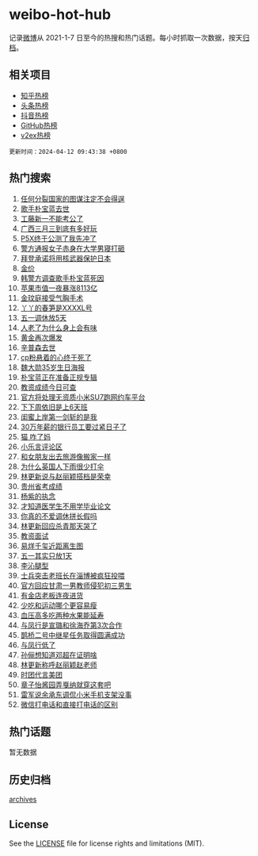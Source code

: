 # weibo-hot-hub

记录[微博](https://www.weibo.com)从 2021-1-7 日至今的热搜和热门话题。每小时抓取一次数据，按天[归档](archives)。

## 相关项目

- [知乎热榜](https://github.com/lonnyzhang423/zhihu-hot-hub)
- [头条热榜](https://github.com/lonnyzhang423/toutiao-hot-hub)
- [抖音热榜](https://github.com/lonnyzhang423/douyin-hot-hub)
- [GitHub热榜](https://github.com/lonnyzhang423/github-hot-hub)
- [v2ex热榜](https://github.com/lonnyzhang423/v2ex-hot-hub)


`更新时间：2024-04-12 09:43:38 +0800`

## 热门搜索

1. [任何分裂国家的图谋注定不会得逞](https://m.weibo.cn/search?containerid=100103type%3D1%26t%3D10%26q%3D%23%E4%BB%BB%E4%BD%95%E5%88%86%E8%A3%82%E5%9B%BD%E5%AE%B6%E7%9A%84%E5%9B%BE%E8%B0%8B%E6%B3%A8%E5%AE%9A%E4%B8%8D%E4%BC%9A%E5%BE%97%E9%80%9E%23&stream_entry_id=51&isnewpage=1&extparam=seat%3D1%26pos%3D0%26stream_entry_id%3D51%26c_type%3D51%26dgr%3D0%26cate%3D10103%26q%3D%2523%25E4%25BB%25BB%25E4%25BD%2595%25E5%2588%2586%25E8%25A3%2582%25E5%259B%25BD%25E5%25AE%25B6%25E7%259A%2584%25E5%259B%25BE%25E8%25B0%258B%25E6%25B3%25A8%25E5%25AE%259A%25E4%25B8%258D%25E4%25BC%259A%25E5%25BE%2597%25E9%2580%259E%2523%26filter_type%3Drealtimehot%26display_time%3D1712886217%26pre_seqid%3D17128862177000425312)
1. [歌手朴宝蓝去世](https://m.weibo.cn/search?containerid=100103type%3D1%26t%3D10%26q%3D%23%E6%AD%8C%E6%89%8B%E6%9C%B4%E5%AE%9D%E8%93%9D%E5%8E%BB%E4%B8%96%23&stream_entry_id=31&isnewpage=1&extparam=seat%3D1%26stream_entry_id%3D31%26realpos%3D1%26flag%3D2%26band_rank%3D1%26filter_type%3Drealtimehot%26pos%3D0%26dgr%3D0%26c_type%3D31%26cate%3D5001%26q%3D%2523%25E6%25AD%258C%25E6%2589%258B%25E6%259C%25B4%25E5%25AE%259D%25E8%2593%259D%25E5%258E%25BB%25E4%25B8%2596%2523%26lcate%3D5001%26display_time%3D1712886217%26pre_seqid%3D17128862177000425312)
1. [工藤新一不能考公了](https://m.weibo.cn/search?containerid=100103type%3D1%26t%3D10%26q%3D%23%E5%B7%A5%E8%97%A4%E6%96%B0%E4%B8%80%E4%B8%8D%E8%83%BD%E8%80%83%E5%85%AC%E4%BA%86%23&stream_entry_id=31&isnewpage=1&extparam=seat%3D1%26stream_entry_id%3D31%26realpos%3D2%26flag%3D2%26band_rank%3D2%26filter_type%3Drealtimehot%26pos%3D1%26dgr%3D0%26c_type%3D31%26cate%3D5001%26q%3D%2523%25E5%25B7%25A5%25E8%2597%25A4%25E6%2596%25B0%25E4%25B8%2580%25E4%25B8%258D%25E8%2583%25BD%25E8%2580%2583%25E5%2585%25AC%25E4%25BA%2586%2523%26lcate%3D5001%26display_time%3D1712886217%26pre_seqid%3D17128862177000425312)
1. [广西三月三到底有多好玩](https://m.weibo.cn/search?containerid=100103type%3D1%26t%3D10%26q%3D%23%E5%B9%BF%E8%A5%BF%E4%B8%89%E6%9C%88%E4%B8%89%E5%88%B0%E5%BA%95%E6%9C%89%E5%A4%9A%E5%A5%BD%E7%8E%A9%23&stream_entry_id=31&isnewpage=1&extparam=seat%3D1%26stream_entry_id%3D31%26realpos%3D3%26flag%3D0%26band_rank%3D3%26filter_type%3Drealtimehot%26pos%3D2%26dgr%3D0%26c_type%3D31%26cate%3D5001%26q%3D%2523%25E5%25B9%25BF%25E8%25A5%25BF%25E4%25B8%2589%25E6%259C%2588%25E4%25B8%2589%25E5%2588%25B0%25E5%25BA%2595%25E6%259C%2589%25E5%25A4%259A%25E5%25A5%25BD%25E7%258E%25A9%2523%26lcate%3D5001%26display_time%3D1712886217%26pre_seqid%3D17128862177000425312)
1. [P5X终于公测了我先冲了](https://m.weibo.cn/search?containerid=100103type%3D1%26t%3D10%26q%3D%23P5X%E7%BB%88%E4%BA%8E%E5%85%AC%E6%B5%8B%E4%BA%86%E6%88%91%E5%85%88%E5%86%B2%E4%BA%86%23&stream_entry_id=31&isnewpage=1&extparam=seat%3D1%26stream_entry_id%3D31%26lcate%3D5001%26band_rank%3D4%26dgr%3D0%26filter_type%3Drealtimehot%26is_ad_pos%3D1%26c_type%3D31%26adid%3D230644%26topic_ad%3D1%26cate%3D5001%26q%3D%2523P5X%25E7%25BB%2588%25E4%25BA%258E%25E5%2585%25AC%25E6%25B5%258B%25E4%25BA%2586%25E6%2588%2591%25E5%2585%2588%25E5%2586%25B2%25E4%25BA%2586%2523%26pos%3D3%26display_time%3D1712886217%26pre_seqid%3D17128862177000425312)
1. [警方通报女子赤身在大学男寝打砸](https://m.weibo.cn/search?containerid=100103type%3D1%26t%3D10%26q%3D%23%E8%AD%A6%E6%96%B9%E9%80%9A%E6%8A%A5%E5%A5%B3%E5%AD%90%E8%B5%A4%E8%BA%AB%E5%9C%A8%E5%A4%A7%E5%AD%A6%E7%94%B7%E5%AF%9D%E6%89%93%E7%A0%B8%23&stream_entry_id=31&isnewpage=1&extparam=seat%3D1%26stream_entry_id%3D31%26realpos%3D4%26flag%3D2%26band_rank%3D4%26filter_type%3Drealtimehot%26pos%3D4%26dgr%3D0%26c_type%3D31%26cate%3D5001%26q%3D%2523%25E8%25AD%25A6%25E6%2596%25B9%25E9%2580%259A%25E6%258A%25A5%25E5%25A5%25B3%25E5%25AD%2590%25E8%25B5%25A4%25E8%25BA%25AB%25E5%259C%25A8%25E5%25A4%25A7%25E5%25AD%25A6%25E7%2594%25B7%25E5%25AF%259D%25E6%2589%2593%25E7%25A0%25B8%2523%26lcate%3D5001%26display_time%3D1712886217%26pre_seqid%3D17128862177000425312)
1. [拜登承诺将用核武器保护日本](https://m.weibo.cn/search?containerid=100103type%3D1%26t%3D10%26q%3D%23%E6%8B%9C%E7%99%BB%E6%89%BF%E8%AF%BA%E5%B0%86%E7%94%A8%E6%A0%B8%E6%AD%A6%E5%99%A8%E4%BF%9D%E6%8A%A4%E6%97%A5%E6%9C%AC%23&stream_entry_id=31&isnewpage=1&extparam=seat%3D1%26stream_entry_id%3D31%26realpos%3D5%26flag%3D1%26band_rank%3D5%26filter_type%3Drealtimehot%26pos%3D5%26dgr%3D0%26c_type%3D31%26cate%3D5001%26q%3D%2523%25E6%258B%259C%25E7%2599%25BB%25E6%2589%25BF%25E8%25AF%25BA%25E5%25B0%2586%25E7%2594%25A8%25E6%25A0%25B8%25E6%25AD%25A6%25E5%2599%25A8%25E4%25BF%259D%25E6%258A%25A4%25E6%2597%25A5%25E6%259C%25AC%2523%26lcate%3D5001%26display_time%3D1712886217%26pre_seqid%3D17128862177000425312)
1. [金价](https://m.weibo.cn/search?containerid=100103type%3D1%26t%3D10%26q%3D%E9%87%91%E4%BB%B7&stream_entry_id=31&isnewpage=1&extparam=seat%3D1%26stream_entry_id%3D31%26realpos%3D6%26flag%3D1%26band_rank%3D6%26filter_type%3Drealtimehot%26pos%3D6%26dgr%3D0%26c_type%3D31%26cate%3D5001%26q%3D%25E9%2587%2591%25E4%25BB%25B7%26lcate%3D5001%26display_time%3D1712886217%26pre_seqid%3D17128862177000425312)
1. [韩警方调查歌手朴宝蓝死因](https://m.weibo.cn/search?containerid=100103type%3D1%26t%3D10%26q%3D%23%E9%9F%A9%E8%AD%A6%E6%96%B9%E8%B0%83%E6%9F%A5%E6%AD%8C%E6%89%8B%E6%9C%B4%E5%AE%9D%E8%93%9D%E6%AD%BB%E5%9B%A0%23&stream_entry_id=31&isnewpage=1&extparam=seat%3D1%26stream_entry_id%3D31%26realpos%3D7%26flag%3D1%26band_rank%3D7%26filter_type%3Drealtimehot%26pos%3D7%26dgr%3D0%26c_type%3D31%26cate%3D5001%26q%3D%2523%25E9%259F%25A9%25E8%25AD%25A6%25E6%2596%25B9%25E8%25B0%2583%25E6%259F%25A5%25E6%25AD%258C%25E6%2589%258B%25E6%259C%25B4%25E5%25AE%259D%25E8%2593%259D%25E6%25AD%25BB%25E5%259B%25A0%2523%26lcate%3D5001%26display_time%3D1712886217%26pre_seqid%3D17128862177000425312)
1. [苹果市值一夜暴涨8113亿](https://m.weibo.cn/search?containerid=100103type%3D1%26t%3D10%26q%3D%23%E8%8B%B9%E6%9E%9C%E5%B8%82%E5%80%BC%E4%B8%80%E5%A4%9C%E6%9A%B4%E6%B6%A88113%E4%BA%BF%23&stream_entry_id=31&isnewpage=1&extparam=seat%3D1%26stream_entry_id%3D31%26realpos%3D8%26flag%3D2%26band_rank%3D8%26filter_type%3Drealtimehot%26pos%3D8%26dgr%3D0%26c_type%3D31%26cate%3D5001%26q%3D%2523%25E8%258B%25B9%25E6%259E%259C%25E5%25B8%2582%25E5%2580%25BC%25E4%25B8%2580%25E5%25A4%259C%25E6%259A%25B4%25E6%25B6%25A88113%25E4%25BA%25BF%2523%26lcate%3D5001%26display_time%3D1712886217%26pre_seqid%3D17128862177000425312)
1. [金玟庭接受气胸手术](https://m.weibo.cn/search?containerid=100103type%3D1%26t%3D10%26q%3D%23%E9%87%91%E7%8E%9F%E5%BA%AD%E6%8E%A5%E5%8F%97%E6%B0%94%E8%83%B8%E6%89%8B%E6%9C%AF%23&stream_entry_id=31&isnewpage=1&extparam=seat%3D1%26stream_entry_id%3D31%26realpos%3D9%26flag%3D1%26band_rank%3D9%26filter_type%3Drealtimehot%26pos%3D9%26dgr%3D0%26c_type%3D31%26cate%3D5001%26q%3D%2523%25E9%2587%2591%25E7%258E%259F%25E5%25BA%25AD%25E6%258E%25A5%25E5%258F%2597%25E6%25B0%2594%25E8%2583%25B8%25E6%2589%258B%25E6%259C%25AF%2523%26lcate%3D5001%26display_time%3D1712886217%26pre_seqid%3D17128862177000425312)
1. [丫丫的春笋是XXXXL号](https://m.weibo.cn/search?containerid=100103type%3D1%26t%3D10%26q%3D%23%E4%B8%AB%E4%B8%AB%E7%9A%84%E6%98%A5%E7%AC%8B%E6%98%AFXXXXL%E5%8F%B7%23&stream_entry_id=31&isnewpage=1&extparam=seat%3D1%26stream_entry_id%3D31%26realpos%3D10%26flag%3D32768%26band_rank%3D10%26filter_type%3Drealtimehot%26pos%3D10%26dgr%3D0%26c_type%3D31%26cate%3D5001%26q%3D%2523%25E4%25B8%25AB%25E4%25B8%25AB%25E7%259A%2584%25E6%2598%25A5%25E7%25AC%258B%25E6%2598%25AFXXXXL%25E5%258F%25B7%2523%26lcate%3D5001%26display_time%3D1712886217%26pre_seqid%3D17128862177000425312)
1. [五一调休放5天](https://m.weibo.cn/search?containerid=100103type%3D1%26t%3D10%26q%3D%23%E4%BA%94%E4%B8%80%E8%B0%83%E4%BC%91%E6%94%BE5%E5%A4%A9%23&stream_entry_id=31&isnewpage=1&extparam=seat%3D1%26stream_entry_id%3D31%26realpos%3D11%26flag%3D2%26band_rank%3D11%26filter_type%3Drealtimehot%26pos%3D11%26dgr%3D0%26c_type%3D31%26cate%3D5001%26q%3D%2523%25E4%25BA%2594%25E4%25B8%2580%25E8%25B0%2583%25E4%25BC%2591%25E6%2594%25BE5%25E5%25A4%25A9%2523%26lcate%3D5001%26display_time%3D1712886217%26pre_seqid%3D17128862177000425312)
1. [人老了为什么身上会有味](https://m.weibo.cn/search?containerid=100103type%3D1%26t%3D10%26q%3D%23%E4%BA%BA%E8%80%81%E4%BA%86%E4%B8%BA%E4%BB%80%E4%B9%88%E8%BA%AB%E4%B8%8A%E4%BC%9A%E6%9C%89%E5%91%B3%23&stream_entry_id=31&isnewpage=1&extparam=seat%3D1%26stream_entry_id%3D31%26realpos%3D12%26flag%3D1%26band_rank%3D12%26filter_type%3Drealtimehot%26pos%3D12%26dgr%3D0%26c_type%3D31%26cate%3D5001%26q%3D%2523%25E4%25BA%25BA%25E8%2580%2581%25E4%25BA%2586%25E4%25B8%25BA%25E4%25BB%2580%25E4%25B9%2588%25E8%25BA%25AB%25E4%25B8%258A%25E4%25BC%259A%25E6%259C%2589%25E5%2591%25B3%2523%26lcate%3D5001%26display_time%3D1712886217%26pre_seqid%3D17128862177000425312)
1. [黄金再次爆发](https://m.weibo.cn/search?containerid=100103type%3D1%26t%3D10%26q%3D%23%E9%BB%84%E9%87%91%E5%86%8D%E6%AC%A1%E7%88%86%E5%8F%91%23&stream_entry_id=31&isnewpage=1&extparam=seat%3D1%26stream_entry_id%3D31%26realpos%3D13%26flag%3D1%26band_rank%3D13%26filter_type%3Drealtimehot%26pos%3D13%26dgr%3D0%26c_type%3D31%26cate%3D5001%26q%3D%2523%25E9%25BB%2584%25E9%2587%2591%25E5%2586%258D%25E6%25AC%25A1%25E7%2588%2586%25E5%258F%2591%2523%26lcate%3D5001%26display_time%3D1712886217%26pre_seqid%3D17128862177000425312)
1. [辛普森去世](https://m.weibo.cn/search?containerid=100103type%3D1%26t%3D10%26q%3D%23%E8%BE%9B%E6%99%AE%E6%A3%AE%E5%8E%BB%E4%B8%96%23&stream_entry_id=31&isnewpage=1&extparam=seat%3D1%26stream_entry_id%3D31%26realpos%3D14%26flag%3D2%26band_rank%3D14%26filter_type%3Drealtimehot%26pos%3D14%26dgr%3D0%26c_type%3D31%26cate%3D5001%26q%3D%2523%25E8%25BE%259B%25E6%2599%25AE%25E6%25A3%25AE%25E5%258E%25BB%25E4%25B8%2596%2523%26lcate%3D5001%26display_time%3D1712886217%26pre_seqid%3D17128862177000425312)
1. [cp粉悬着的心终于死了](https://m.weibo.cn/search?containerid=100103type%3D1%26t%3D10%26q%3Dcp%E7%B2%89%E6%82%AC%E7%9D%80%E7%9A%84%E5%BF%83%E7%BB%88%E4%BA%8E%E6%AD%BB%E4%BA%86&stream_entry_id=31&isnewpage=1&extparam=seat%3D1%26stream_entry_id%3D31%26realpos%3D15%26flag%3D2%26band_rank%3D15%26filter_type%3Drealtimehot%26pos%3D15%26dgr%3D0%26c_type%3D31%26cate%3D5001%26q%3Dcp%25E7%25B2%2589%25E6%2582%25AC%25E7%259D%2580%25E7%259A%2584%25E5%25BF%2583%25E7%25BB%2588%25E4%25BA%258E%25E6%25AD%25BB%25E4%25BA%2586%26lcate%3D5001%26display_time%3D1712886217%26pre_seqid%3D17128862177000425312)
1. [魏大勋35岁生日海报](https://m.weibo.cn/search?containerid=100103type%3D1%26t%3D10%26q%3D%23%E9%AD%8F%E5%A4%A7%E5%8B%8B35%E5%B2%81%E7%94%9F%E6%97%A5%E6%B5%B7%E6%8A%A5%23&stream_entry_id=31&isnewpage=1&extparam=seat%3D1%26stream_entry_id%3D31%26realpos%3D16%26flag%3D1%26band_rank%3D16%26filter_type%3Drealtimehot%26pos%3D16%26dgr%3D0%26c_type%3D31%26cate%3D5001%26q%3D%2523%25E9%25AD%258F%25E5%25A4%25A7%25E5%258B%258B35%25E5%25B2%2581%25E7%2594%259F%25E6%2597%25A5%25E6%25B5%25B7%25E6%258A%25A5%2523%26lcate%3D5001%26display_time%3D1712886217%26pre_seqid%3D17128862177000425312)
1. [朴宝蓝正在准备正规专辑](https://m.weibo.cn/search?containerid=100103type%3D1%26t%3D10%26q%3D%23%E6%9C%B4%E5%AE%9D%E8%93%9D%E6%AD%A3%E5%9C%A8%E5%87%86%E5%A4%87%E6%AD%A3%E8%A7%84%E4%B8%93%E8%BE%91%23&stream_entry_id=31&isnewpage=1&extparam=seat%3D1%26stream_entry_id%3D31%26realpos%3D17%26flag%3D1%26band_rank%3D17%26filter_type%3Drealtimehot%26pos%3D17%26dgr%3D0%26c_type%3D31%26cate%3D5001%26q%3D%2523%25E6%259C%25B4%25E5%25AE%259D%25E8%2593%259D%25E6%25AD%25A3%25E5%259C%25A8%25E5%2587%2586%25E5%25A4%2587%25E6%25AD%25A3%25E8%25A7%2584%25E4%25B8%2593%25E8%25BE%2591%2523%26lcate%3D5001%26display_time%3D1712886217%26pre_seqid%3D17128862177000425312)
1. [教资成绩今日可查](https://m.weibo.cn/search?containerid=100103type%3D1%26t%3D10%26q%3D%23%E6%95%99%E8%B5%84%E6%88%90%E7%BB%A9%E4%BB%8A%E6%97%A5%E5%8F%AF%E6%9F%A5%23&stream_entry_id=31&isnewpage=1&extparam=seat%3D1%26stream_entry_id%3D31%26realpos%3D18%26flag%3D1%26band_rank%3D18%26filter_type%3Drealtimehot%26pos%3D18%26dgr%3D0%26c_type%3D31%26cate%3D5001%26q%3D%2523%25E6%2595%2599%25E8%25B5%2584%25E6%2588%2590%25E7%25BB%25A9%25E4%25BB%258A%25E6%2597%25A5%25E5%258F%25AF%25E6%259F%25A5%2523%26lcate%3D5001%26display_time%3D1712886217%26pre_seqid%3D17128862177000425312)
1. [官方将处理无资质小米SU7跑网约车平台](https://m.weibo.cn/search?containerid=100103type%3D1%26t%3D10%26q%3D%23%E5%AE%98%E6%96%B9%E5%B0%86%E5%A4%84%E7%90%86%E6%97%A0%E8%B5%84%E8%B4%A8%E5%B0%8F%E7%B1%B3SU7%E8%B7%91%E7%BD%91%E7%BA%A6%E8%BD%A6%E5%B9%B3%E5%8F%B0%23&stream_entry_id=31&isnewpage=1&extparam=seat%3D1%26stream_entry_id%3D31%26realpos%3D19%26flag%3D1%26band_rank%3D19%26filter_type%3Drealtimehot%26pos%3D19%26dgr%3D0%26c_type%3D31%26cate%3D5001%26q%3D%2523%25E5%25AE%2598%25E6%2596%25B9%25E5%25B0%2586%25E5%25A4%2584%25E7%2590%2586%25E6%2597%25A0%25E8%25B5%2584%25E8%25B4%25A8%25E5%25B0%258F%25E7%25B1%25B3SU7%25E8%25B7%2591%25E7%25BD%2591%25E7%25BA%25A6%25E8%25BD%25A6%25E5%25B9%25B3%25E5%258F%25B0%2523%26lcate%3D5001%26display_time%3D1712886217%26pre_seqid%3D17128862177000425312)
1. [下下周依旧是上6天班](https://m.weibo.cn/search?containerid=100103type%3D1%26t%3D10%26q%3D%23%E4%B8%8B%E4%B8%8B%E5%91%A8%E4%BE%9D%E6%97%A7%E6%98%AF%E4%B8%8A6%E5%A4%A9%E7%8F%AD%23&stream_entry_id=31&isnewpage=1&extparam=seat%3D1%26stream_entry_id%3D31%26realpos%3D20%26flag%3D1%26band_rank%3D20%26filter_type%3Drealtimehot%26pos%3D20%26dgr%3D0%26c_type%3D31%26cate%3D5001%26q%3D%2523%25E4%25B8%258B%25E4%25B8%258B%25E5%2591%25A8%25E4%25BE%259D%25E6%2597%25A7%25E6%2598%25AF%25E4%25B8%258A6%25E5%25A4%25A9%25E7%258F%25AD%2523%26lcate%3D5001%26display_time%3D1712886217%26pre_seqid%3D17128862177000425312)
1. [闺蜜上岸第一剑斩的是我](https://m.weibo.cn/search?containerid=100103type%3D1%26t%3D10%26q%3D%23%E9%97%BA%E8%9C%9C%E4%B8%8A%E5%B2%B8%E7%AC%AC%E4%B8%80%E5%89%91%E6%96%A9%E7%9A%84%E6%98%AF%E6%88%91%23&stream_entry_id=31&isnewpage=1&extparam=seat%3D1%26stream_entry_id%3D31%26realpos%3D21%26flag%3D1%26band_rank%3D21%26filter_type%3Drealtimehot%26pos%3D21%26dgr%3D0%26c_type%3D31%26cate%3D5001%26q%3D%2523%25E9%2597%25BA%25E8%259C%259C%25E4%25B8%258A%25E5%25B2%25B8%25E7%25AC%25AC%25E4%25B8%2580%25E5%2589%2591%25E6%2596%25A9%25E7%259A%2584%25E6%2598%25AF%25E6%2588%2591%2523%26lcate%3D5001%26display_time%3D1712886217%26pre_seqid%3D17128862177000425312)
1. [30万年薪的银行员工要过紧日子了](https://m.weibo.cn/search?containerid=100103type%3D1%26t%3D10%26q%3D%2330%E4%B8%87%E5%B9%B4%E8%96%AA%E7%9A%84%E9%93%B6%E8%A1%8C%E5%91%98%E5%B7%A5%E8%A6%81%E8%BF%87%E7%B4%A7%E6%97%A5%E5%AD%90%E4%BA%86%23&stream_entry_id=31&isnewpage=1&extparam=seat%3D1%26stream_entry_id%3D31%26realpos%3D22%26flag%3D1%26band_rank%3D22%26filter_type%3Drealtimehot%26pos%3D22%26dgr%3D0%26c_type%3D31%26cate%3D5001%26q%3D%252330%25E4%25B8%2587%25E5%25B9%25B4%25E8%2596%25AA%25E7%259A%2584%25E9%2593%25B6%25E8%25A1%258C%25E5%2591%2598%25E5%25B7%25A5%25E8%25A6%2581%25E8%25BF%2587%25E7%25B4%25A7%25E6%2597%25A5%25E5%25AD%2590%25E4%25BA%2586%2523%26lcate%3D5001%26display_time%3D1712886217%26pre_seqid%3D17128862177000425312)
1. [猫 咋了妈](https://m.weibo.cn/search?containerid=100103type%3D1%26t%3D10%26q%3D%E7%8C%AB+%E5%92%8B%E4%BA%86%E5%A6%88&stream_entry_id=31&isnewpage=1&extparam=seat%3D1%26stream_entry_id%3D31%26realpos%3D23%26flag%3D1%26band_rank%3D23%26filter_type%3Drealtimehot%26pos%3D23%26dgr%3D0%26c_type%3D31%26cate%3D5001%26q%3D%25E7%258C%25AB%2520%25E5%2592%258B%25E4%25BA%2586%25E5%25A6%2588%26lcate%3D5001%26display_time%3D1712886217%26pre_seqid%3D17128862177000425312)
1. [小乐言评论区](https://m.weibo.cn/search?containerid=100103type%3D1%26t%3D10%26q%3D%E5%B0%8F%E4%B9%90%E8%A8%80%E8%AF%84%E8%AE%BA%E5%8C%BA&stream_entry_id=31&isnewpage=1&extparam=seat%3D1%26stream_entry_id%3D31%26realpos%3D24%26flag%3D1%26band_rank%3D24%26filter_type%3Drealtimehot%26pos%3D24%26dgr%3D0%26c_type%3D31%26cate%3D5001%26q%3D%25E5%25B0%258F%25E4%25B9%2590%25E8%25A8%2580%25E8%25AF%2584%25E8%25AE%25BA%25E5%258C%25BA%26lcate%3D5001%26display_time%3D1712886217%26pre_seqid%3D17128862177000425312)
1. [和女朋友出去旅游像搬家一样](https://m.weibo.cn/search?containerid=100103type%3D1%26t%3D10%26q%3D%23%E5%92%8C%E5%A5%B3%E6%9C%8B%E5%8F%8B%E5%87%BA%E5%8E%BB%E6%97%85%E6%B8%B8%E5%83%8F%E6%90%AC%E5%AE%B6%E4%B8%80%E6%A0%B7%23&stream_entry_id=31&isnewpage=1&extparam=seat%3D1%26stream_entry_id%3D31%26realpos%3D25%26flag%3D1%26band_rank%3D25%26filter_type%3Drealtimehot%26pos%3D25%26dgr%3D0%26c_type%3D31%26cate%3D5001%26q%3D%2523%25E5%2592%258C%25E5%25A5%25B3%25E6%259C%258B%25E5%258F%258B%25E5%2587%25BA%25E5%258E%25BB%25E6%2597%2585%25E6%25B8%25B8%25E5%2583%258F%25E6%2590%25AC%25E5%25AE%25B6%25E4%25B8%2580%25E6%25A0%25B7%2523%26lcate%3D5001%26display_time%3D1712886217%26pre_seqid%3D17128862177000425312)
1. [为什么英国人下雨很少打伞](https://m.weibo.cn/search?containerid=100103type%3D1%26t%3D10%26q%3D%E4%B8%BA%E4%BB%80%E4%B9%88%E8%8B%B1%E5%9B%BD%E4%BA%BA%E4%B8%8B%E9%9B%A8%E5%BE%88%E5%B0%91%E6%89%93%E4%BC%9E&stream_entry_id=31&isnewpage=1&extparam=seat%3D1%26stream_entry_id%3D31%26realpos%3D26%26flag%3D0%26band_rank%3D26%26filter_type%3Drealtimehot%26pos%3D26%26dgr%3D0%26c_type%3D31%26cate%3D5001%26q%3D%25E4%25B8%25BA%25E4%25BB%2580%25E4%25B9%2588%25E8%258B%25B1%25E5%259B%25BD%25E4%25BA%25BA%25E4%25B8%258B%25E9%259B%25A8%25E5%25BE%2588%25E5%25B0%2591%25E6%2589%2593%25E4%25BC%259E%26lcate%3D5001%26display_time%3D1712886217%26pre_seqid%3D17128862177000425312)
1. [林更新说与赵丽颖搭档是荣幸](https://m.weibo.cn/search?containerid=100103type%3D1%26t%3D10%26q%3D%23%E6%9E%97%E6%9B%B4%E6%96%B0%E8%AF%B4%E4%B8%8E%E8%B5%B5%E4%B8%BD%E9%A2%96%E6%90%AD%E6%A1%A3%E6%98%AF%E8%8D%A3%E5%B9%B8%23&stream_entry_id=31&isnewpage=1&extparam=seat%3D1%26stream_entry_id%3D31%26realpos%3D27%26flag%3D0%26band_rank%3D27%26filter_type%3Drealtimehot%26pos%3D27%26dgr%3D0%26c_type%3D31%26cate%3D5001%26q%3D%2523%25E6%259E%2597%25E6%259B%25B4%25E6%2596%25B0%25E8%25AF%25B4%25E4%25B8%258E%25E8%25B5%25B5%25E4%25B8%25BD%25E9%25A2%2596%25E6%2590%25AD%25E6%25A1%25A3%25E6%2598%25AF%25E8%258D%25A3%25E5%25B9%25B8%2523%26lcate%3D5001%26display_time%3D1712886217%26pre_seqid%3D17128862177000425312)
1. [贵州省考成绩](https://m.weibo.cn/search?containerid=100103type%3D1%26t%3D10%26q%3D%E8%B4%B5%E5%B7%9E%E7%9C%81%E8%80%83%E6%88%90%E7%BB%A9&stream_entry_id=31&isnewpage=1&extparam=seat%3D1%26stream_entry_id%3D31%26realpos%3D28%26flag%3D1%26band_rank%3D28%26filter_type%3Drealtimehot%26pos%3D28%26dgr%3D0%26c_type%3D31%26cate%3D5001%26q%3D%25E8%25B4%25B5%25E5%25B7%259E%25E7%259C%2581%25E8%2580%2583%25E6%2588%2590%25E7%25BB%25A9%26lcate%3D5001%26display_time%3D1712886217%26pre_seqid%3D17128862177000425312)
1. [杨紫的执念](https://m.weibo.cn/search?containerid=100103type%3D1%26t%3D10%26q%3D%23%E6%9D%A8%E7%B4%AB%E7%9A%84%E6%89%A7%E5%BF%B5%23&stream_entry_id=31&isnewpage=1&extparam=seat%3D1%26stream_entry_id%3D31%26realpos%3D29%26flag%3D1%26band_rank%3D29%26filter_type%3Drealtimehot%26pos%3D29%26dgr%3D0%26c_type%3D31%26cate%3D5001%26q%3D%2523%25E6%259D%25A8%25E7%25B4%25AB%25E7%259A%2584%25E6%2589%25A7%25E5%25BF%25B5%2523%26lcate%3D5001%26display_time%3D1712886217%26pre_seqid%3D17128862177000425312)
1. [才知道医学生不用学毕业论文](https://m.weibo.cn/search?containerid=100103type%3D1%26t%3D10%26q%3D%23%E6%89%8D%E7%9F%A5%E9%81%93%E5%8C%BB%E5%AD%A6%E7%94%9F%E4%B8%8D%E7%94%A8%E5%AD%A6%E6%AF%95%E4%B8%9A%E8%AE%BA%E6%96%87%23&stream_entry_id=31&isnewpage=1&extparam=seat%3D1%26stream_entry_id%3D31%26realpos%3D30%26flag%3D0%26band_rank%3D30%26filter_type%3Drealtimehot%26pos%3D30%26dgr%3D0%26c_type%3D31%26cate%3D5001%26q%3D%2523%25E6%2589%258D%25E7%259F%25A5%25E9%2581%2593%25E5%258C%25BB%25E5%25AD%25A6%25E7%2594%259F%25E4%25B8%258D%25E7%2594%25A8%25E5%25AD%25A6%25E6%25AF%2595%25E4%25B8%259A%25E8%25AE%25BA%25E6%2596%2587%2523%26lcate%3D5001%26display_time%3D1712886217%26pre_seqid%3D17128862177000425312)
1. [你真的不爱调休拼长假吗](https://m.weibo.cn/search?containerid=100103type%3D1%26t%3D10%26q%3D%23%E4%BD%A0%E7%9C%9F%E7%9A%84%E4%B8%8D%E7%88%B1%E8%B0%83%E4%BC%91%E6%8B%BC%E9%95%BF%E5%81%87%E5%90%97%23&stream_entry_id=31&isnewpage=1&extparam=seat%3D1%26stream_entry_id%3D31%26realpos%3D31%26flag%3D1%26band_rank%3D31%26filter_type%3Drealtimehot%26pos%3D31%26dgr%3D0%26c_type%3D31%26cate%3D5001%26q%3D%2523%25E4%25BD%25A0%25E7%259C%259F%25E7%259A%2584%25E4%25B8%258D%25E7%2588%25B1%25E8%25B0%2583%25E4%25BC%2591%25E6%258B%25BC%25E9%2595%25BF%25E5%2581%2587%25E5%2590%2597%2523%26lcate%3D5001%26display_time%3D1712886217%26pre_seqid%3D17128862177000425312)
1. [林更新回应杀青那天哭了](https://m.weibo.cn/search?containerid=100103type%3D1%26t%3D10%26q%3D%23%E6%9E%97%E6%9B%B4%E6%96%B0%E5%9B%9E%E5%BA%94%E6%9D%80%E9%9D%92%E9%82%A3%E5%A4%A9%E5%93%AD%E4%BA%86%23&stream_entry_id=31&isnewpage=1&extparam=seat%3D1%26stream_entry_id%3D31%26realpos%3D32%26flag%3D0%26band_rank%3D32%26filter_type%3Drealtimehot%26pos%3D32%26dgr%3D0%26c_type%3D31%26cate%3D5001%26q%3D%2523%25E6%259E%2597%25E6%259B%25B4%25E6%2596%25B0%25E5%259B%259E%25E5%25BA%2594%25E6%259D%2580%25E9%259D%2592%25E9%2582%25A3%25E5%25A4%25A9%25E5%2593%25AD%25E4%25BA%2586%2523%26lcate%3D5001%26display_time%3D1712886217%26pre_seqid%3D17128862177000425312)
1. [教资面试](https://m.weibo.cn/search?containerid=100103type%3D1%26t%3D10%26q%3D%23%E6%95%99%E8%B5%84%E9%9D%A2%E8%AF%95%23&stream_entry_id=31&isnewpage=1&extparam=seat%3D1%26stream_entry_id%3D31%26realpos%3D33%26flag%3D1%26band_rank%3D33%26filter_type%3Drealtimehot%26pos%3D33%26dgr%3D0%26c_type%3D31%26cate%3D5001%26q%3D%2523%25E6%2595%2599%25E8%25B5%2584%25E9%259D%25A2%25E8%25AF%2595%2523%26lcate%3D5001%26display_time%3D1712886217%26pre_seqid%3D17128862177000425312)
1. [易烊千玺近距离生图](https://m.weibo.cn/search?containerid=100103type%3D1%26t%3D10%26q%3D%23%E6%98%93%E7%83%8A%E5%8D%83%E7%8E%BA%E8%BF%91%E8%B7%9D%E7%A6%BB%E7%94%9F%E5%9B%BE%23&stream_entry_id=31&isnewpage=1&extparam=seat%3D1%26stream_entry_id%3D31%26realpos%3D34%26flag%3D1%26band_rank%3D34%26filter_type%3Drealtimehot%26pos%3D34%26dgr%3D0%26c_type%3D31%26cate%3D5001%26q%3D%2523%25E6%2598%2593%25E7%2583%258A%25E5%258D%2583%25E7%258E%25BA%25E8%25BF%2591%25E8%25B7%259D%25E7%25A6%25BB%25E7%2594%259F%25E5%259B%25BE%2523%26lcate%3D5001%26display_time%3D1712886217%26pre_seqid%3D17128862177000425312)
1. [五一其实只放1天](https://m.weibo.cn/search?containerid=100103type%3D1%26t%3D10%26q%3D%23%E4%BA%94%E4%B8%80%E5%85%B6%E5%AE%9E%E5%8F%AA%E6%94%BE1%E5%A4%A9%23&stream_entry_id=31&isnewpage=1&extparam=seat%3D1%26stream_entry_id%3D31%26realpos%3D35%26flag%3D1%26band_rank%3D35%26filter_type%3Drealtimehot%26pos%3D35%26dgr%3D0%26c_type%3D31%26cate%3D5001%26q%3D%2523%25E4%25BA%2594%25E4%25B8%2580%25E5%2585%25B6%25E5%25AE%259E%25E5%258F%25AA%25E6%2594%25BE1%25E5%25A4%25A9%2523%26lcate%3D5001%26display_time%3D1712886217%26pre_seqid%3D17128862177000425312)
1. [李沁腿型](https://m.weibo.cn/search?containerid=100103type%3D1%26t%3D10%26q%3D%23%E6%9D%8E%E6%B2%81%E8%85%BF%E5%9E%8B%23&stream_entry_id=31&isnewpage=1&extparam=seat%3D1%26stream_entry_id%3D31%26realpos%3D36%26flag%3D0%26band_rank%3D36%26filter_type%3Drealtimehot%26pos%3D36%26dgr%3D0%26c_type%3D31%26cate%3D5001%26q%3D%2523%25E6%259D%258E%25E6%25B2%2581%25E8%2585%25BF%25E5%259E%258B%2523%26lcate%3D5001%26display_time%3D1712886217%26pre_seqid%3D17128862177000425312)
1. [士兵突击老班长在淄博被疯狂投喂](https://m.weibo.cn/search?containerid=100103type%3D1%26t%3D10%26q%3D%23%E5%A3%AB%E5%85%B5%E7%AA%81%E5%87%BB%E8%80%81%E7%8F%AD%E9%95%BF%E5%9C%A8%E6%B7%84%E5%8D%9A%E8%A2%AB%E7%96%AF%E7%8B%82%E6%8A%95%E5%96%82%23&stream_entry_id=31&isnewpage=1&extparam=seat%3D1%26stream_entry_id%3D31%26realpos%3D37%26flag%3D32768%26band_rank%3D37%26filter_type%3Drealtimehot%26pos%3D37%26dgr%3D0%26c_type%3D31%26cate%3D5001%26q%3D%2523%25E5%25A3%25AB%25E5%2585%25B5%25E7%25AA%2581%25E5%2587%25BB%25E8%2580%2581%25E7%258F%25AD%25E9%2595%25BF%25E5%259C%25A8%25E6%25B7%2584%25E5%258D%259A%25E8%25A2%25AB%25E7%2596%25AF%25E7%258B%2582%25E6%258A%2595%25E5%2596%2582%2523%26lcate%3D5001%26display_time%3D1712886217%26pre_seqid%3D17128862177000425312)
1. [官方回应甘肃一男教师侵犯初三男生](https://m.weibo.cn/search?containerid=100103type%3D1%26t%3D10%26q%3D%23%E5%AE%98%E6%96%B9%E5%9B%9E%E5%BA%94%E7%94%98%E8%82%83%E4%B8%80%E7%94%B7%E6%95%99%E5%B8%88%E4%BE%B5%E7%8A%AF%E5%88%9D%E4%B8%89%E7%94%B7%E7%94%9F%23&stream_entry_id=31&isnewpage=1&extparam=seat%3D1%26stream_entry_id%3D31%26realpos%3D38%26flag%3D0%26band_rank%3D38%26filter_type%3Drealtimehot%26pos%3D38%26dgr%3D0%26c_type%3D31%26cate%3D5001%26q%3D%2523%25E5%25AE%2598%25E6%2596%25B9%25E5%259B%259E%25E5%25BA%2594%25E7%2594%2598%25E8%2582%2583%25E4%25B8%2580%25E7%2594%25B7%25E6%2595%2599%25E5%25B8%2588%25E4%25BE%25B5%25E7%258A%25AF%25E5%2588%259D%25E4%25B8%2589%25E7%2594%25B7%25E7%2594%259F%2523%26lcate%3D5001%26display_time%3D1712886217%26pre_seqid%3D17128862177000425312)
1. [有金店老板连夜进货](https://m.weibo.cn/search?containerid=100103type%3D1%26t%3D10%26q%3D%23%E6%9C%89%E9%87%91%E5%BA%97%E8%80%81%E6%9D%BF%E8%BF%9E%E5%A4%9C%E8%BF%9B%E8%B4%A7%23&stream_entry_id=31&isnewpage=1&extparam=seat%3D1%26stream_entry_id%3D31%26realpos%3D39%26flag%3D0%26band_rank%3D39%26filter_type%3Drealtimehot%26pos%3D39%26dgr%3D0%26c_type%3D31%26cate%3D5001%26q%3D%2523%25E6%259C%2589%25E9%2587%2591%25E5%25BA%2597%25E8%2580%2581%25E6%259D%25BF%25E8%25BF%259E%25E5%25A4%259C%25E8%25BF%259B%25E8%25B4%25A7%2523%26lcate%3D5001%26display_time%3D1712886217%26pre_seqid%3D17128862177000425312)
1. [少吃和运动哪个更容易瘦](https://m.weibo.cn/search?containerid=100103type%3D1%26t%3D10%26q%3D%23%E5%B0%91%E5%90%83%E5%92%8C%E8%BF%90%E5%8A%A8%E5%93%AA%E4%B8%AA%E6%9B%B4%E5%AE%B9%E6%98%93%E7%98%A6%23&stream_entry_id=31&isnewpage=1&extparam=seat%3D1%26stream_entry_id%3D31%26realpos%3D40%26flag%3D0%26band_rank%3D40%26filter_type%3Drealtimehot%26pos%3D40%26dgr%3D0%26c_type%3D31%26cate%3D5001%26q%3D%2523%25E5%25B0%2591%25E5%2590%2583%25E5%2592%258C%25E8%25BF%2590%25E5%258A%25A8%25E5%2593%25AA%25E4%25B8%25AA%25E6%259B%25B4%25E5%25AE%25B9%25E6%2598%2593%25E7%2598%25A6%2523%26lcate%3D5001%26display_time%3D1712886217%26pre_seqid%3D17128862177000425312)
1. [血压高多吃两种水果能延寿](https://m.weibo.cn/search?containerid=100103type%3D1%26t%3D10%26q%3D%23%E8%A1%80%E5%8E%8B%E9%AB%98%E5%A4%9A%E5%90%83%E4%B8%A4%E7%A7%8D%E6%B0%B4%E6%9E%9C%E8%83%BD%E5%BB%B6%E5%AF%BF%23&stream_entry_id=31&isnewpage=1&extparam=seat%3D1%26stream_entry_id%3D31%26realpos%3D41%26flag%3D1%26band_rank%3D41%26filter_type%3Drealtimehot%26pos%3D41%26dgr%3D0%26c_type%3D31%26cate%3D5001%26q%3D%2523%25E8%25A1%2580%25E5%258E%258B%25E9%25AB%2598%25E5%25A4%259A%25E5%2590%2583%25E4%25B8%25A4%25E7%25A7%258D%25E6%25B0%25B4%25E6%259E%259C%25E8%2583%25BD%25E5%25BB%25B6%25E5%25AF%25BF%2523%26lcate%3D5001%26display_time%3D1712886217%26pre_seqid%3D17128862177000425312)
1. [与凤行是宣璐和徐海乔第3次合作](https://m.weibo.cn/search?containerid=100103type%3D1%26t%3D10%26q%3D%23%E4%B8%8E%E5%87%A4%E8%A1%8C%E6%98%AF%E5%AE%A3%E7%92%90%E5%92%8C%E5%BE%90%E6%B5%B7%E4%B9%94%E7%AC%AC3%E6%AC%A1%E5%90%88%E4%BD%9C%23&stream_entry_id=31&isnewpage=1&extparam=seat%3D1%26stream_entry_id%3D31%26realpos%3D42%26flag%3D0%26band_rank%3D42%26filter_type%3Drealtimehot%26pos%3D42%26dgr%3D0%26c_type%3D31%26cate%3D5001%26q%3D%2523%25E4%25B8%258E%25E5%2587%25A4%25E8%25A1%258C%25E6%2598%25AF%25E5%25AE%25A3%25E7%2592%2590%25E5%2592%258C%25E5%25BE%2590%25E6%25B5%25B7%25E4%25B9%2594%25E7%25AC%25AC3%25E6%25AC%25A1%25E5%2590%2588%25E4%25BD%259C%2523%26lcate%3D5001%26display_time%3D1712886217%26pre_seqid%3D17128862177000425312)
1. [鹊桥二号中继星任务取得圆满成功](https://m.weibo.cn/search?containerid=100103type%3D1%26t%3D10%26q%3D%23%E9%B9%8A%E6%A1%A5%E4%BA%8C%E5%8F%B7%E4%B8%AD%E7%BB%A7%E6%98%9F%E4%BB%BB%E5%8A%A1%E5%8F%96%E5%BE%97%E5%9C%86%E6%BB%A1%E6%88%90%E5%8A%9F%23&stream_entry_id=31&isnewpage=1&extparam=seat%3D1%26stream_entry_id%3D31%26realpos%3D43%26flag%3D1%26band_rank%3D43%26filter_type%3Drealtimehot%26pos%3D43%26dgr%3D0%26c_type%3D31%26cate%3D5001%26q%3D%2523%25E9%25B9%258A%25E6%25A1%25A5%25E4%25BA%258C%25E5%258F%25B7%25E4%25B8%25AD%25E7%25BB%25A7%25E6%2598%259F%25E4%25BB%25BB%25E5%258A%25A1%25E5%258F%2596%25E5%25BE%2597%25E5%259C%2586%25E6%25BB%25A1%25E6%2588%2590%25E5%258A%259F%2523%26lcate%3D5001%26display_time%3D1712886217%26pre_seqid%3D17128862177000425312)
1. [与凤行低了](https://m.weibo.cn/search?containerid=100103type%3D1%26t%3D10%26q%3D%23%E4%B8%8E%E5%87%A4%E8%A1%8C%E4%BD%8E%E4%BA%86%23&stream_entry_id=31&isnewpage=1&extparam=seat%3D1%26stream_entry_id%3D31%26realpos%3D44%26flag%3D0%26band_rank%3D44%26filter_type%3Drealtimehot%26pos%3D44%26dgr%3D0%26c_type%3D31%26cate%3D5001%26q%3D%2523%25E4%25B8%258E%25E5%2587%25A4%25E8%25A1%258C%25E4%25BD%258E%25E4%25BA%2586%2523%26lcate%3D5001%26display_time%3D1712886217%26pre_seqid%3D17128862177000425312)
1. [孙俪想知道邓超在证明啥](https://m.weibo.cn/search?containerid=100103type%3D1%26t%3D10%26q%3D%23%E5%AD%99%E4%BF%AA%E6%83%B3%E7%9F%A5%E9%81%93%E9%82%93%E8%B6%85%E5%9C%A8%E8%AF%81%E6%98%8E%E5%95%A5%23&stream_entry_id=31&isnewpage=1&extparam=seat%3D1%26stream_entry_id%3D31%26realpos%3D45%26flag%3D0%26band_rank%3D45%26filter_type%3Drealtimehot%26pos%3D45%26dgr%3D0%26c_type%3D31%26cate%3D5001%26q%3D%2523%25E5%25AD%2599%25E4%25BF%25AA%25E6%2583%25B3%25E7%259F%25A5%25E9%2581%2593%25E9%2582%2593%25E8%25B6%2585%25E5%259C%25A8%25E8%25AF%2581%25E6%2598%258E%25E5%2595%25A5%2523%26lcate%3D5001%26display_time%3D1712886217%26pre_seqid%3D17128862177000425312)
1. [林更新称呼赵丽颖赵老师](https://m.weibo.cn/search?containerid=100103type%3D1%26t%3D10%26q%3D%23%E6%9E%97%E6%9B%B4%E6%96%B0%E7%A7%B0%E5%91%BC%E8%B5%B5%E4%B8%BD%E9%A2%96%E8%B5%B5%E8%80%81%E5%B8%88%23&stream_entry_id=31&isnewpage=1&extparam=seat%3D1%26stream_entry_id%3D31%26realpos%3D46%26flag%3D0%26band_rank%3D46%26filter_type%3Drealtimehot%26pos%3D46%26dgr%3D0%26c_type%3D31%26cate%3D5001%26q%3D%2523%25E6%259E%2597%25E6%259B%25B4%25E6%2596%25B0%25E7%25A7%25B0%25E5%2591%25BC%25E8%25B5%25B5%25E4%25B8%25BD%25E9%25A2%2596%25E8%25B5%25B5%25E8%2580%2581%25E5%25B8%2588%2523%26lcate%3D5001%26display_time%3D1712886217%26pre_seqid%3D17128862177000425312)
1. [时团代言美团](https://m.weibo.cn/search?containerid=100103type%3D1%26t%3D10%26q%3D%E6%97%B6%E5%9B%A2%E4%BB%A3%E8%A8%80%E7%BE%8E%E5%9B%A2&stream_entry_id=31&isnewpage=1&extparam=seat%3D1%26stream_entry_id%3D31%26realpos%3D47%26flag%3D1%26band_rank%3D47%26filter_type%3Drealtimehot%26pos%3D47%26dgr%3D0%26c_type%3D31%26cate%3D5001%26q%3D%25E6%2597%25B6%25E5%259B%25A2%25E4%25BB%25A3%25E8%25A8%2580%25E7%25BE%258E%25E5%259B%25A2%26lcate%3D5001%26display_time%3D1712886217%26pre_seqid%3D17128862177000425312)
1. [章子怡酱园弄戛纳就穿这套吧](https://m.weibo.cn/search?containerid=100103type%3D1%26t%3D10%26q%3D%E7%AB%A0%E5%AD%90%E6%80%A1%E9%85%B1%E5%9B%AD%E5%BC%84%E6%88%9B%E7%BA%B3%E5%B0%B1%E7%A9%BF%E8%BF%99%E5%A5%97%E5%90%A7&stream_entry_id=31&isnewpage=1&extparam=seat%3D1%26stream_entry_id%3D31%26realpos%3D48%26flag%3D0%26band_rank%3D48%26filter_type%3Drealtimehot%26pos%3D48%26dgr%3D0%26c_type%3D31%26cate%3D5001%26q%3D%25E7%25AB%25A0%25E5%25AD%2590%25E6%2580%25A1%25E9%2585%25B1%25E5%259B%25AD%25E5%25BC%2584%25E6%2588%259B%25E7%25BA%25B3%25E5%25B0%25B1%25E7%25A9%25BF%25E8%25BF%2599%25E5%25A5%2597%25E5%2590%25A7%26lcate%3D5001%26display_time%3D1712886217%26pre_seqid%3D17128862177000425312)
1. [雷军说余承东调侃小米手机支架没事](https://m.weibo.cn/search?containerid=100103type%3D1%26t%3D10%26q%3D%23%E9%9B%B7%E5%86%9B%E8%AF%B4%E4%BD%99%E6%89%BF%E4%B8%9C%E8%B0%83%E4%BE%83%E5%B0%8F%E7%B1%B3%E6%89%8B%E6%9C%BA%E6%94%AF%E6%9E%B6%E6%B2%A1%E4%BA%8B%23&stream_entry_id=31&isnewpage=1&extparam=seat%3D1%26stream_entry_id%3D31%26realpos%3D49%26flag%3D0%26band_rank%3D49%26filter_type%3Drealtimehot%26pos%3D49%26dgr%3D0%26c_type%3D31%26cate%3D5001%26q%3D%2523%25E9%259B%25B7%25E5%2586%259B%25E8%25AF%25B4%25E4%25BD%2599%25E6%2589%25BF%25E4%25B8%259C%25E8%25B0%2583%25E4%25BE%2583%25E5%25B0%258F%25E7%25B1%25B3%25E6%2589%258B%25E6%259C%25BA%25E6%2594%25AF%25E6%259E%25B6%25E6%25B2%25A1%25E4%25BA%258B%2523%26lcate%3D5001%26display_time%3D1712886217%26pre_seqid%3D17128862177000425312)
1. [微信打电话和直接打电话的区别](https://m.weibo.cn/search?containerid=100103type%3D1%26t%3D10%26q%3D%23%E5%BE%AE%E4%BF%A1%E6%89%93%E7%94%B5%E8%AF%9D%E5%92%8C%E7%9B%B4%E6%8E%A5%E6%89%93%E7%94%B5%E8%AF%9D%E7%9A%84%E5%8C%BA%E5%88%AB%23&stream_entry_id=31&isnewpage=1&extparam=seat%3D1%26stream_entry_id%3D31%26realpos%3D50%26flag%3D0%26band_rank%3D50%26filter_type%3Drealtimehot%26pos%3D50%26dgr%3D0%26c_type%3D31%26cate%3D5001%26q%3D%2523%25E5%25BE%25AE%25E4%25BF%25A1%25E6%2589%2593%25E7%2594%25B5%25E8%25AF%259D%25E5%2592%258C%25E7%259B%25B4%25E6%258E%25A5%25E6%2589%2593%25E7%2594%25B5%25E8%25AF%259D%25E7%259A%2584%25E5%258C%25BA%25E5%2588%25AB%2523%26lcate%3D5001%26display_time%3D1712886217%26pre_seqid%3D17128862177000425312)

## 热门话题

暂无数据

## 历史归档

[archives](archives)

## License

See the [LICENSE](LICENSE) file for license rights and limitations (MIT).
